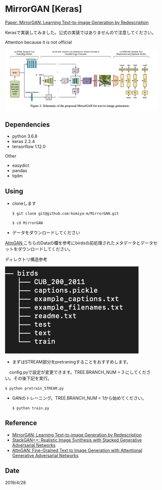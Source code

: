# MirrorGAN [Keras]

[Paper: MirrorGAN: Learning Text-to-image Generation by Redescription](https://arxiv.org/abs/1903.05854)

Kerasで実装してみました。公式の実装ではありませんので注意してください。

Attention because it is not official

![figure](pic/figure.png)

## Dependencies
- python 3.6.8
- keras 2.2.4 
- tensorflow 1.12.0

Other
- easydict
- pandas
- tqdm

## Using
- cloneします

  `$ git clone git@github.com:komiya-m/MirrorGAN.git`

  `$ cd MirrorGAN`

- データをダウンロードしてください

[AttnGAN ](https://github.com/taoxugit/AttnGAN) こちらのDataの欄を参考にbirdsの前処理されたメタデータとデータセットをダウンロードしてください。

ディレクトリ構造参考

![d](pic/d.png)

- まずはSTREAM部分をpretraningすることをおすすめします。

　config.pyで設定が変更できます。TREE.BRANCH_NUM = 3 にしてください。その後下記を実行。
  
  `$ python pretrain_STREAM.py `

- GANのトレーニング。TREE.BRANCH_NUM = 1から始めてください。

  `$ python train.py `

## Reference
- [MirrorGAN: Learning Text-to-image Generation by Redescription](https://arxiv.org/abs/1903.05854)
- [StackGAN++: Realistic Image Synthesis with Stacked Generative Adversarial Networks](https://arxiv.org/abs/1710.10916)
- [AttnGAN: Fine-Grained Text to Image Generation with Attentional Generative Adversarial Networks](https://arxiv.org/abs/1711.10485)

## Date
2019/4/28